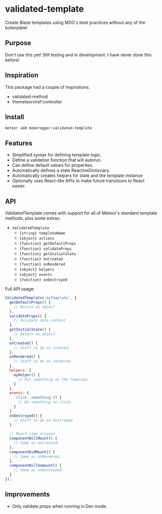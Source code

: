 # validated-template
Create Blaze templates using MDG's best practices without any of the boilerplate!

## Purpose
Don't use this yet! Still testing and in development. I have never done this before!

## Inspiration
This package had a couple of inspirations. 
- validated-method
- themeteorchef:controller

## Install
`meteor add moberegger:validated-template`

## Features
- Simplified syntax for defining template logic.
- Define a validation function that will autorun.
- Can define default values for properties.
- Automatically defines a state ReactiveDictionary.
- Automatically creates helpers for state and the template instance
- Optionally uses React-like APIs to make future transitions to React easier.

## API
ValidatedTemplate comes with support for all of Meteor's standard template methods, plus some extras:

- `ValidatedTemplate`
   - `{string} templateName`
   - `{object} actions`
    - `{function} getDefaultProps`
    - `{function} validateProps`
    - `{function} getInitialState`
    - `{function} onCreated`
    - `{function} onRendered`
    - `{object} helpers`
    - `{object} events`
    - `{function} onDestroyed`

Full API usage:

```js
ValidatedTemplate('myTemplate', {
  getDefaultProps() {
    // Return an object
  },
  validateProps() {
    // Validate data context
  },
  getInitialState() {
    // Return an object
  },
  onCreated() {
    // Stuff to do on created.
  },
  onRendered() {
    // Stuff to do on rendered.
  },
  helpers: {
    myHelper() {
      // Put something on the template.
    }
  },
  events: {
    'click .something'() {
      // Do something on click.
    }
  }
  onDestroyed() {
    // Stuff to do on destroyed.
  }
  
  // React-like aliases
  componentWillMount() {
    // Same as onCreated.
  },
  componentDidMount() {
    // Same as onRendered.
  },
  componentWillUnmount() {
    // Same as onDestroyed.
  }
});
```

## Improvements
- Only validate props when running in Dev mode.
